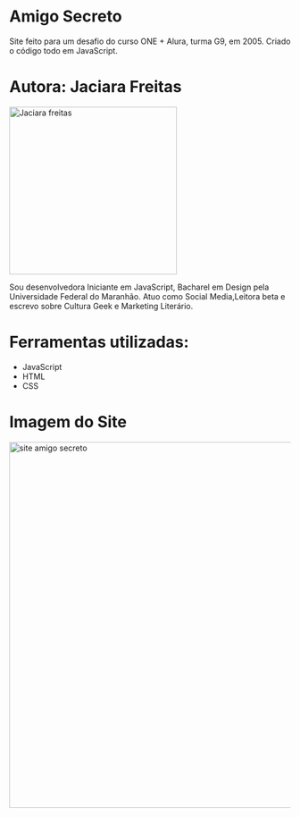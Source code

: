 ﻿# Amigo Secreto
Site feito para um desafio do curso ONE + Alura, turma G9, em 2005. Criado o código todo em JavaScript. </br>
# Autora: Jaciara Freitas </br>
<img width="300" height="300" alt="Jaciara freitas" src=https://github.com/user-attachments/assets/e6aab0de-cf64-4c46-a341-21cd6246c77d />

Sou desenvolvedora Iniciante em JavaScript, Bacharel em Design pela Universidade Federal do Maranhão. Atuo como Social Media,Leitora beta e escrevo sobre Cultura Geek e Marketing Literário. </br>

 # Ferramentas utilizadas: 
 * JavaScript
 * HTML
 * CSS

# Imagem do Site 
<img width="1260" height="655" alt="site amigo secreto" src="https://github.com/user-attachments/assets/d3f3e4bc-b872-4cbd-b21f-39e435cdd3c1" /> </br>

